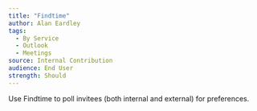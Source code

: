 ```yaml
---
title: "Findtime"
author: Alan Eardley
tags: 
  - By Service
  - Outlook
  - Meetings
source: Internal Contribution
audience: End User
strength: Should
---
```

Use Findtime to poll invitees (both internal and external) for preferences.
